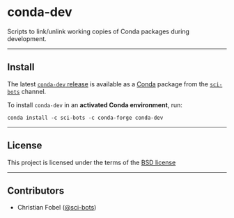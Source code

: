 # conda-dev #

Scripts to link/unlink working copies of Conda packages during development.

-------------------------------------------------------------------------------

Install
-------

The latest [`conda-dev` release][3] is available as a
[Conda][2] package from the [`sci-bots`][4] channel.

To install `conda-dev` in an **activated Conda environment**, run:

    conda install -c sci-bots -c conda-forge conda-dev

-------------------------------------------------------------------------------

License
-------

This project is licensed under the terms of the [BSD license](/LICENSE.md)

-------------------------------------------------------------------------------

Contributors
------------

 - Christian Fobel ([@sci-bots](https://github.com/sci-bots))


[2]: https://conda.io/
[3]: https://github.com/sci-bots/conda-dev
[4]: https://anaconda.org/sci-bots/conda-dev
